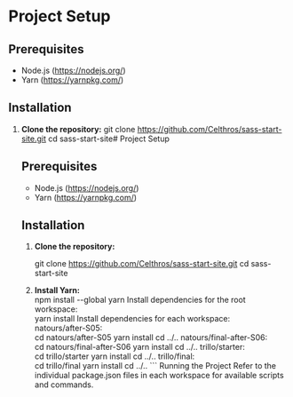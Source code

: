 # Project Setup

## Prerequisites

- Node.js (https://nodejs.org/)
- Yarn (https://yarnpkg.com/)

## Installation

1. **Clone the repository:**
   git clone https://github.com/Celthros/sass-start-site.git
   cd sass-start-site# Project Setup

   ## Prerequisites
    - Node.js (https://nodejs.org/)
    - Yarn (https://yarnpkg.com/)

   ## Installation

    1. **Clone the repository:**

       git clone https://github.com/Celthros/sass-start-site.git
       cd sass-start-site

    2. **Install Yarn:**  
       npm install --global yarn
       Install dependencies for the root workspace:  
       yarn install
       Install dependencies for each workspace:  
       natours/after-S05:  
       cd natours/after-S05
       yarn install
       cd ../..
       natours/final-after-S06:  
       cd natours/final-after-S06
       yarn install
       cd ../..
       trillo/starter:  
       cd trillo/starter
       yarn install
       cd ../..
       trillo/final:  
       cd trillo/final
       yarn install
       cd ../.. ```
       Running the Project
       Refer to the individual package.json files in each workspace for available scripts and commands.